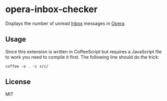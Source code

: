 # opera-inbox-checker

Displays the number of unread [Inbox](https://inbox.google.com) messages in [Opera](https://opera.com).

## Usage

Since this extension is written in CoffeeScript but requires a JavaScript file to work you need to compile it first. The following line should do the trick:

```
coffee -o . -c src/
```

## License

MIT
